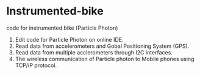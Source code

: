 # Instrumented-bike
code for instrumented bike (Particle Photon)
1. Edit code for Particle Photon on online IDE.
2. Read data from accelerometers and Gobal Positioning System (GPS). 
3. Read data from multiple acclerometers through I2C interfaces.
3. The wireless communication of Particle photon to Mobile phones using TCP/IP protocol.
